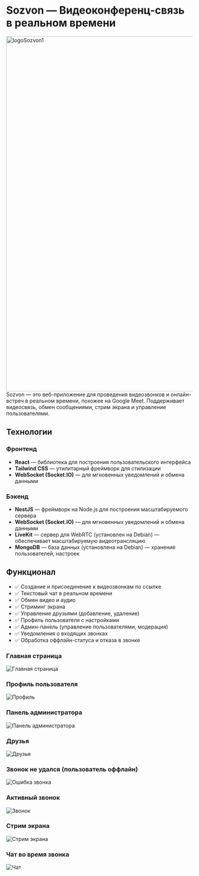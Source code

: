 # Sozvon — Видеоконференц-связь в реальном времени
<img width="1218" height="955" alt="logoSozvon1" src="https://github.com/user-attachments/assets/731c0069-45cc-4651-bb18-63f6e6e7136d" />
Sozvon — это веб-приложение для проведения видеозвонков и онлайн-встреч в реальном времени, похожее на Google Meet. Поддерживает видеосвязь, обмен сообщениями, стрим экрана и управление пользователями.

## Технологии

### Фронтенд
- **React** — библиотека для построения пользовательского интерфейса
- **Tailwind CSS** — утилитарный фреймворк для стилизации
- **WebSocket (Socket.IO)** — для мгновенных уведомлений и обмена данными

### Бэкенд
- **NestJS** — фреймворк на Node.js для построения масштабируемого сервера
- **WebSocket (Socket.IO)** — для мгновенных уведомлений и обмена данными
- **LiveKit** — сервер для WebRTC (установлен на Debian) — обеспечивает масштабируемую видеотрансляцию
- **MongoDB** — база данных (установлена на Debian) — хранение пользователей, настроек

## Функционал

- ✅ Создание и присоединение к видеозвонкам по ссылке
- ✅ Текстовый чат в реальном времени
- ✅ Обмен видео и аудио
- ✅ Стриминг экрана
- ✅ Управление друзьями (добавление, удаление)
- ✅ Профиль пользователя с настройками
- ✅ Админ-панель (управление пользователями, модерация)
- ✅ Уведомления о входящих звонках
- ✅ Обработка оффлайн-статуса и отказа в звонке

### Главная страница
![Главная страница](https://github.com/user-attachments/assets/8b173737-fa8a-4ad7-9021-fbf6a1676549)

### Профиль пользователя
![Профиль](https://github.com/user-attachments/assets/12199233-b2d5-4071-a511-c9c8f7acd174)

### Панель администратора
![Панель администратора](https://github.com/user-attachments/assets/f59790be-dce4-4f5a-90d0-ca4898894582)

### Друзья
![Друзья](https://github.com/user-attachments/assets/39e6e312-142e-4819-b8b6-50d41433ae4d)

### Звонок не удался (пользователь оффлайн)
![Ошибка звонка](https://github.com/user-attachments/assets/6d760270-7361-444e-8d5c-4cbf97607d5f)

### Активный звонок
![Звонок](https://github.com/user-attachments/assets/181f637f-851d-4f9a-a845-edfb71da062f)

### Стрим экрана
![Стрим экрана](https://github.com/user-attachments/assets/61d8efd0-f792-41fc-967f-5fe53ee52a35)

### Чат во время звонка
![Чат](https://github.com/user-attachments/assets/e5fbcbdf-da73-4d3b-b7c8-4205eb8ed517)
